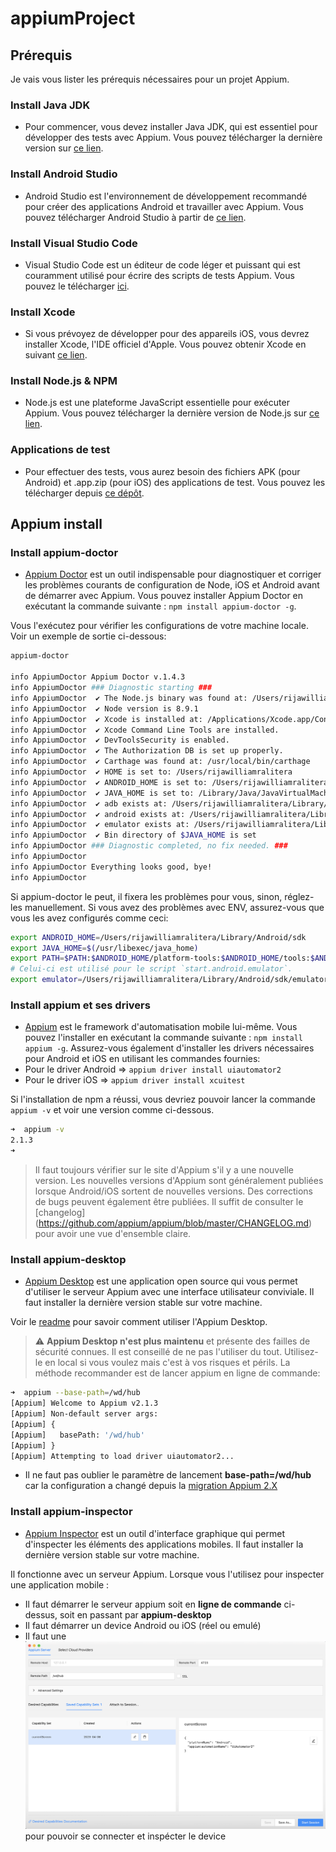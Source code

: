 # appiumProject

## Prérequis
Je vais vous lister les prérequis nécessaires pour un projet Appium.

### Install Java JDK
- Pour commencer, vous devez installer Java JDK, qui est essentiel pour développer des tests avec Appium. Vous pouvez télécharger la dernière version sur [ce lien](http://www.oracle.com/technetwork/java/javase/downloads/jdk8-downloads-2133151.html).

### Install Android Studio
- Android Studio est l'environnement de développement recommandé pour créer des applications Android et travailler avec Appium. Vous pouvez télécharger Android Studio à partir de [ce lien](https://developer.android.com/studio/index.html).

### Install Visual Studio Code
- Visual Studio Code est un éditeur de code léger et puissant qui est couramment utilisé pour écrire des scripts de tests Appium. Vous pouvez le télécharger [ici](https://code.visualstudio.com/).

### Install Xcode
- Si vous prévoyez de développer pour des appareils iOS, vous devrez installer Xcode, l'IDE officiel d'Apple. Vous pouvez obtenir Xcode en suivant [ce lien](https://developer.apple.com/xcode/).

### Install Node.js & NPM
- Node.js est une plateforme JavaScript essentielle pour exécuter Appium. Vous pouvez télécharger la dernière version de Node.js sur [ce lien](https://nodejs.org/fr/download).

### Applications de test
- Pour effectuer des tests, vous aurez besoin des fichiers APK (pour Android) et .app.zip (pour iOS) des applications de test. Vous pouvez les télécharger depuis [ce dépôt](https://github.com/webdriverio/native-demo-app/releases).

## Appium install

### Install appium-doctor
- [Appium Doctor](https://github.com/appium/appium-doctor) est un outil indispensable pour diagnostiquer et corriger les problèmes courants de configuration de Node, iOS et Android avant de démarrer avec Appium. Vous pouvez installer Appium Doctor en exécutant la commande suivante : `npm install appium-doctor -g`.

Vous l'exécutez pour vérifier les configurations de votre machine locale. Voir un exemple de sortie ci-dessous:

```bash
appium-doctor

info AppiumDoctor Appium Doctor v.1.4.3
info AppiumDoctor ### Diagnostic starting ###
info AppiumDoctor  ✔ The Node.js binary was found at: /Users/rijawilliamralitera/.nvm/versions/node/v8.9.1/bin/node
info AppiumDoctor  ✔ Node version is 8.9.1
info AppiumDoctor  ✔ Xcode is installed at: /Applications/Xcode.app/Contents/Developer
info AppiumDoctor  ✔ Xcode Command Line Tools are installed.
info AppiumDoctor  ✔ DevToolsSecurity is enabled.
info AppiumDoctor  ✔ The Authorization DB is set up properly.
info AppiumDoctor  ✔ Carthage was found at: /usr/local/bin/carthage
info AppiumDoctor  ✔ HOME is set to: /Users/rijawilliamralitera
info AppiumDoctor  ✔ ANDROID_HOME is set to: /Users/rijawilliamralitera/Library/Android/sdk
info AppiumDoctor  ✔ JAVA_HOME is set to: /Library/Java/JavaVirtualMachines/jdk1.8.0_152.jdk/Contents/Home
info AppiumDoctor  ✔ adb exists at: /Users/rijawilliamralitera/Library/Android/sdk/platform-tools/adb
info AppiumDoctor  ✔ android exists at: /Users/rijawilliamralitera/Library/Android/sdk/tools/android
info AppiumDoctor  ✔ emulator exists at: /Users/rijawilliamralitera/Library/Android/sdk/tools/emulator
info AppiumDoctor  ✔ Bin directory of $JAVA_HOME is set
info AppiumDoctor ### Diagnostic completed, no fix needed. ###
info AppiumDoctor
info AppiumDoctor Everything looks good, bye!
info AppiumDoctor
```

Si appium-doctor le peut, il fixera les problèmes pour vous, sinon, réglez-les manuellement. Si vous avez des problèmes avec ENV, assurez-vous que vous les avez configurés comme ceci:

```bash
export ANDROID_HOME=/Users/rijawilliamralitera/Library/Android/sdk
export JAVA_HOME=$(/usr/libexec/java_home)
export PATH=$PATH:$ANDROID_HOME/platform-tools:$ANDROID_HOME/tools:$ANDROID_HOME/platform-tools/adb:$ANDROID_HOME/build-tools:$JAVA_HOME/bin
# Celui-ci est utilisé pour le script `start.android.emulator`.
export emulator=/Users/rijawilliamralitera/Library/Android/sdk/emulator
```

### Install appium et ses drivers
- [Appium](https://github.com/appium/appium) est le framework d'automatisation mobile lui-même. Vous pouvez l'installer en exécutant la commande suivante : `npm install appium -g`. Assurez-vous également d'installer les drivers nécessaires pour Android et iOS en utilisant les commandes fournies:
- Pour le driver Android => `appium driver install uiautomator2`
- Pour le driver iOS => `appium driver install xcuitest`

Si l'installation de npm a réussi, vous devriez pouvoir lancer la commande `appium -v` et voir une version comme ci-dessous.

```bash
➜  appium -v
2.1.3
➜
```

> Il faut toujours vérifier sur le site d'Appium s'il y a une nouvelle version. Les nouvelles versions d'Appium sont généralement publiées lorsque Android/iOS sortent de nouvelles versions.
Des corrections de bugs peuvent également être publiées. Il suffit de consulter le [changelog] (https://github.com/appium/appium/blob/master/CHANGELOG.md) pour avoir une vue d'ensemble claire.

### Install appium-desktop

- [Appium Desktop](https://github.com/appium/appium-desktop/releases) est une application open source qui vous permet d'utiliser le serveur Appium avec une interface utilisateur conviviale. Il faut installer la dernière version stable sur votre machine.

Voir le [readme](https://github.com/appium/appium-desktop) pour savoir comment utiliser l'Appium Desktop.

> :warning: **Appium Desktop n'est plus maintenu** et présente des failles de sécurité connues. Il est conseillé de ne pas l'utiliser du tout. Utilisez-le en local si vous voulez mais c'est à vos risques et périls. La méthode recommander est de lancer appium en ligne de commande:

```bash
➜  appium --base-path=/wd/hub
[Appium] Welcome to Appium v2.1.3
[Appium] Non-default server args:
[Appium] {
[Appium]   basePath: '/wd/hub'
[Appium] }
[Appium] Attempting to load driver uiautomator2...
```

- Il ne faut pas oublier le paramètre de lancement **base-path=/wd/hub** car la configuration a changé depuis la [migration Appium 2.X](https://appium.io/docs/en/2.1/guides/migrating-1-to-2/)

### Install appium-inspector
- [Appium Inspector](https://github.com/appium/appium-inspector/releases) est un outil d'interface graphique qui permet d'inspecter les éléments des applications mobiles. Il faut installer la dernière version stable sur votre machine.

Il fonctionne avec un serveur Appium. Lorsque vous l'utilisez pour inspecter une application mobile :
- Il faut démarrer le serveur appium soit en **ligne de commande** ci-dessus, soit en passant par **appium-desktop**
- Il faut démarrer un device Android ou iOS (réel ou emulé)
- Il faut une ![configuration minimum](./assets/appiumInspector.png) pour pouvoir se connecter et inspécter le device